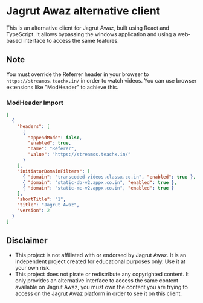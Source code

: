 # Jagrut Awaz alternative client

This is an alternative client for Jagrut Awaz, built using React and TypeScript. It allows bypassing the windows application and using a web-based interface to access the same features.

## Note

You must override the Referrer header in your browser to `https://streamos.teachx.in/` in order to watch videos. You can use browser extensions like "ModHeader" to achieve this.

### ModHeader Import

```json
[
  {
    "headers": [
      {
        "appendMode": false,
        "enabled": true,
        "name": "Referer",
        "value": "https://streamos.teachx.in/"
      }
    ],
    "initiatorDomainFilters": [
      { "domain": "transcoded-videos.classx.co.in", "enabled": true },
      { "domain": "static-db-v2.appx.co.in", "enabled": true },
      { "domain": "static-mc-v2.appx.co.in", "enabled": true }
    ],
    "shortTitle": "1",
    "title": "Jagrut Awaz",
    "version": 2
  }
]
```

## Disclaimer

- This project is not affiliated with or endorsed by Jagrut Awaz. It is an independent project created for educational purposes only. Use it at your own risk.
- This project does not pirate or redistribute any copyrighted content. It only provides an alternative interface to access the same content available on Jagrut Awaz, you must own the content you are trying to access on the Jagrut Awaz platform in order to see it on this client.

